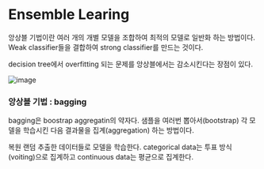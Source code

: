 # Ensemble Learing

앙상블 기법이란 여러 개의 개별 모델을 조합하여 최적의 모델로 일반화 하는 방법이다. Weak classifier들을 결합하여 strong classifier를 만드는 것이다.

decision tree에서 overfitting 되는 문제를 앙상블에서는 감소시킨다는 장점이 있다. 

![image](https://github.com/sseinn/AICOSS---THU/assets/143159192/70ff8036-47f3-47a5-b0c9-c5d5d002720f)


### 앙상블 기법 : bagging

bagging은 boostrap aggregatin의 약자다. 샘플을 여러번 뽑아서(bootstrap) 각 모델을 학습시킨 다음 결과물을 집계(aggregation) 하는 방법이다. 

복원 랜덤 추출한 데이터들로 모델을 학습한다. categorical data는 투표 방식(voiting)으로 집계하고 continuous data는 평균으로 집계한다. 

